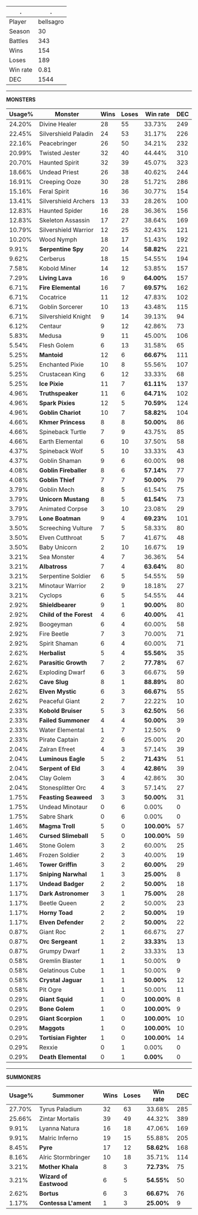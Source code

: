 .|.
|-|-
Player|bellsagro
Season|30
Battles|343
Wins|154
Loses|189
Win rate|0.81
DEC|1544

---
**MONSTERS**

Usage%|Monster|Wins|Loses|Win rate|DEC|
-|-|-|-|-|-|
24.20%|Divine Healer|28|55|33.73%|249|
22.45%|Silvershield Paladin|24|53|31.17%|226|
22.16%|Peacebringer|26|50|34.21%|232|
20.99%|Twisted Jester|32|40|44.44%|310|
20.70%|Haunted Spirit|32|39|45.07%|323|
18.66%|Undead Priest|26|38|40.62%|244|
16.91%|Creeping Ooze|30|28|51.72%|286|
15.16%|Feral Spirit|16|36|30.77%|154|
13.41%|Silvershield Archers|13|33|28.26%|100|
12.83%|Haunted Spider|16|28|36.36%|156|
12.83%|Skeleton Assassin|17|27|38.64%|169|
10.79%|Silvershield Warrior|12|25|32.43%|121|
10.20%|Wood Nymph|18|17|51.43%|192|
9.91%|**Serpentine Spy**|20|14|**58.82%**|221|
9.62%|Cerberus|18|15|54.55%|194|
7.58%|Kobold Miner|14|12|53.85%|157|
7.29%|**Living Lava**|16|9|**64.00%**|157|
6.71%|**Fire Elemental**|16|7|**69.57%**|162|
6.71%|Cocatrice|11|12|47.83%|102|
6.71%|Goblin Sorcerer|10|13|43.48%|115|
6.71%|Silvershield Knight|9|14|39.13%|94|
6.12%|Centaur|9|12|42.86%|73|
5.83%|Medusa|9|11|45.00%|106|
5.54%|Flesh Golem|6|13|31.58%|65|
5.25%|**Mantoid**|12|6|**66.67%**|111|
5.25%|Enchanted Pixie|10|8|55.56%|107|
5.25%|Crustacean King|6|12|33.33%|68|
5.25%|**Ice Pixie**|11|7|**61.11%**|137|
4.96%|**Truthspeaker**|11|6|**64.71%**|102|
4.96%|**Spark Pixies**|12|5|**70.59%**|124|
4.96%|**Goblin Chariot**|10|7|**58.82%**|104|
4.66%|**Khmer Princess**|8|8|**50.00%**|86|
4.66%|Spineback Turtle|7|9|43.75%|85|
4.66%|Earth Elemental|6|10|37.50%|58|
4.37%|Spineback Wolf|5|10|33.33%|43|
4.37%|Goblin Shaman|9|6|60.00%|98|
4.08%|**Goblin Fireballer**|8|6|**57.14%**|77|
4.08%|**Goblin Thief**|7|7|**50.00%**|79|
3.79%|Goblin Mech|8|5|61.54%|75|
3.79%|**Unicorn Mustang**|8|5|**61.54%**|73|
3.79%|Animated Corpse|3|10|23.08%|29|
3.79%|**Lone Boatman**|9|4|**69.23%**|101|
3.50%|Screeching Vulture|7|5|58.33%|80|
3.50%|Elven Cutthroat|5|7|41.67%|48|
3.50%|Baby Unicorn|2|10|16.67%|19|
3.21%|Sea Monster|4|7|36.36%|54|
3.21%|**Albatross**|7|4|**63.64%**|80|
3.21%|Serpentine Soldier|6|5|54.55%|59|
3.21%|Minotaur Warrior|2|9|18.18%|27|
3.21%|Cyclops|6|5|54.55%|44|
2.92%|**Shieldbearer**|9|1|**90.00%**|80|
2.92%|**Child of the Forest**|4|6|**40.00%**|41|
2.92%|Boogeyman|6|4|60.00%|58|
2.92%|Fire Beetle|7|3|70.00%|71|
2.92%|Spirit Shaman|6|4|60.00%|71|
2.62%|**Herbalist**|5|4|**55.56%**|35|
2.62%|**Parasitic Growth**|7|2|**77.78%**|67|
2.62%|Exploding Dwarf|6|3|66.67%|59|
2.62%|**Cave Slug**|8|1|**88.89%**|80|
2.62%|**Elven Mystic**|6|3|**66.67%**|55|
2.62%|Peaceful Giant|2|7|22.22%|10|
2.33%|**Kobold Bruiser**|5|3|**62.50%**|56|
2.33%|**Failed Summoner**|4|4|**50.00%**|39|
2.33%|Water Elemental|1|7|12.50%|9|
2.33%|Pirate Captain|2|6|25.00%|20|
2.04%|Zalran Efreet|4|3|57.14%|39|
2.04%|**Luminous Eagle**|5|2|**71.43%**|51|
2.04%|**Serpent of Eld**|3|4|**42.86%**|39|
2.04%|Clay Golem|3|4|42.86%|30|
2.04%|Stonesplitter Orc|4|3|57.14%|27|
1.75%|**Feasting Seaweed**|3|3|**50.00%**|31|
1.75%|Undead Minotaur|0|6|0.00%|0|
1.75%|Sabre Shark|0|6|0.00%|0|
1.46%|**Magma Troll**|5|0|**100.00%**|57|
1.46%|**Cursed Slimeball**|5|0|**100.00%**|59|
1.46%|Stone Golem|3|2|60.00%|25|
1.46%|Frozen Soldier|2|3|40.00%|19|
1.46%|**Tower Griffin**|3|2|**60.00%**|29|
1.17%|**Sniping Narwhal**|1|3|**25.00%**|8|
1.17%|**Undead Badger**|2|2|**50.00%**|18|
1.17%|**Dark Astronomer**|3|1|**75.00%**|28|
1.17%|Beetle Queen|2|2|50.00%|23|
1.17%|**Horny Toad**|2|2|**50.00%**|19|
1.17%|**Elven Defender**|2|2|**50.00%**|22|
0.87%|Giant Roc|2|1|66.67%|27|
0.87%|**Orc Sergeant**|1|2|**33.33%**|13|
0.87%|Grumpy Dwarf|1|2|33.33%|13|
0.58%|Gremlin Blaster|1|1|50.00%|9|
0.58%|Gelatinous Cube|1|1|50.00%|9|
0.58%|**Crystal Jaguar**|1|1|**50.00%**|12|
0.58%|Pit Ogre|1|1|50.00%|11|
0.29%|**Giant Squid**|1|0|**100.00%**|8|
0.29%|**Bone Golem**|1|0|**100.00%**|9|
0.29%|**Giant Scorpion**|1|0|**100.00%**|10|
0.29%|**Maggots**|1|0|**100.00%**|10|
0.29%|**Tortisian Fighter**|1|0|**100.00%**|14|
0.29%|Rexxie|0|1|0.00%|0|
0.29%|**Death Elemental**|0|1|**0.00%**|0|

---
**SUMMONERS**

Usage%|Summoner|Wins|Loses|Win rate|DEC|
-|-|-|-|-|-|
27.70%|Tyrus Paladium|32|63|33.68%|285|
25.66%|Zintar Mortalis|39|49|44.32%|389|
9.91%|Lyanna Natura|16|18|47.06%|169|
9.91%|Malric Inferno|19|15|55.88%|205|
8.45%|**Pyre**|17|12|**58.62%**|168|
8.16%|Alric Stormbringer|10|18|35.71%|114|
3.21%|**Mother Khala**|8|3|**72.73%**|75|
3.21%|**Wizard of Eastwood**|6|5|**54.55%**|50|
2.62%|**Bortus**|6|3|**66.67%**|76|
1.17%|**Contessa L'ament**|1|3|**25.00%**|9|
